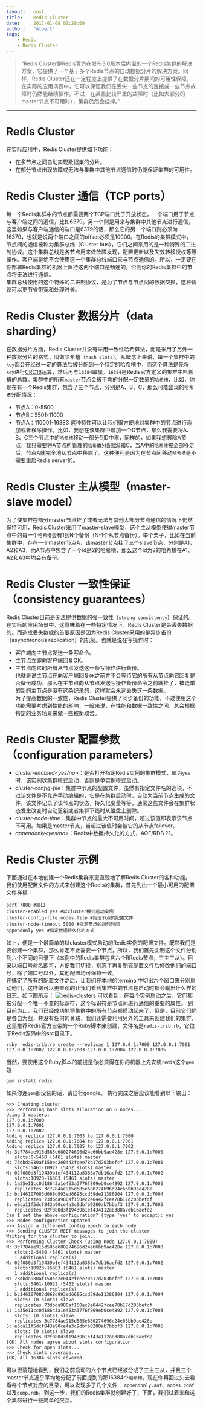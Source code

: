 ```yaml
---
layout:   post
title:    Redis Cluster 
date:     2017-01-08 01:29:00
author:   "Albert"
tags:
    - Redis  
    - Redis Cluster 
---
```


> “Redis Cluster是Redis官方在发布3.0版本后内置的一个Redis集群的解决方案，它提供了一个基于多个Redis节点的自动数据分片的解决方案。同样，Redis Cluster还在一定程度上提供了在数据分片期间的可用性保障，在实际的应用场景中，它可以保证我们在丢失一些节点的连接或一些节点故障时仍然能继续操作。不过，在某些比较严重的故障时（比如大部分的master节点不可用时），集群仍然会挂掉。”  
- - -  

Redis Cluster
===
在实际应用中，Redis Cluster提供如下功能： 
- 在多节点之间自动实现数据集的分片。 
- 在部分节点出现故障或无法与集群中其他节点通信时仍能保证集群的可用性。  

Redis Cluster 通信（TCP ports）
===
每一个Redis集群中的节点都需要两个TCP端口处于开放状态，一个端口用于节点与客户端之间的通信，比如6379。另一个则是用来与集群中其他节点进行通信，这里如果与客户端通信的端口是6379的话，那么它的另一个端口则必须为16379，也就是说两个端口之间的offset必须是10000。在Redis的集群模式中，节点间的通信被称为集群总线（Cluster bus），它们之间采用的是一种特殊的二进制协议。这个集群总线是各节点用来做故障发现，配置更新以及失效转移授权等等操作。客户端是绝不会使用这一个集群总线端口来与节点通信的。所以，一定要在你部署Redis集群的机器上保持这两个端口是畅通的，否则你的Redis集群中的节点将无法进行通信。  
集群总线使用的这个特殊的二进制协议，是为了节点与节点间的数据交换，这种协议可以更节省带宽和处理时长。 

Redis Cluster 数据分片（data sharding）
===
在数据分片方面，Redis Cluster并没有采用一致性哈希算法，而是采用了另外一种数据分片的格式，叫做哈希槽（`hash slots`）。从概念上来讲，每一个集群中的`key`都会在经过一定的算法后被分配到一个特定的哈希槽中，而这个算法是先将`key`进行[CRC16](https://en.wikipedia.org/wiki/Cyclic_redundancy_check)运算，然后再与`16384`取模。`16384`是Redis官方定义的集群中哈希槽的总数。集群中的所有`master`节点会被平均的分配一定数量的`哈希槽`，比如，你现在有一个Redis集群，包含了三个节点，分别是A、B、C，那么可能出现的`哈希槽`分配情况：  
- 节点A：0-5500
- 节点B：5501-11000
- 节点A：110001-16383
这种特性可以让我们很方便地对集群中的节点进行添加或者移除操作。比如，我想在该集群中增加一个D节点，那么我需要将A、B、C三个节点中的`哈希槽`移动一部分到D中来，同样的，如果我想移除A节点，我只需要将A节点所管理的`哈希槽`分配给B和C，当A中的`哈希槽`被全部移走后，节点A就完全地从节点中移除了。这种便利是因为在节点间移动`哈希槽`是不需要重启Redis server的。

Redis Cluster 主从模型（master-slave model）
===
为了使集群在部分master节点挂了或者无法与其他大部分节点通信的情况下仍然保持可用，Redis Cluster采用了master-slave模型，这个主从模型使得master节点中的每一个`哈希槽`会有1到N个备份（N-1个从节点备份）。举个栗子，比如在当前集群中，存在一个master节点A，该master节点挂了三个slave节点，分别是A1，A2和A3，而A节点中包含了一个id是2的哈希槽，那么这个id为2的哈希槽在A1、A2和A3中均会有备份。  

Redis Cluster 一致性保证（consistency guarantees）
===
Redis Cluster目前是无法提供数据的强一致性（`strong consistency`）保证的。在实际的应用场景中，这意味着在一些特定情况下，Redis Cluster是会丢失数据的。而造成丢失数据的首要原因是因为Redis Cluster采用的是异步备份（asynchronous replication）的机制。也就是说在写操作时：
- 客户端向主节点发送一条写命令。
- 主节点立即向客户端回复OK。
- 主节点向它的所有从节点发送这一条写操作进行备份。  
也就是说主节点在向客户端回复`OK`之前并不会等待它的所有从节点向它回复是否备份成功。那么在主节点向从节点发送写操作备份命令之前就挂了，被选举的新的主节点是没有这条记录的，这样就会永远丢失这一条数据。  
为了提高数据的一致性，Redis Cluster提供了同步备份的功能，不过使用这个功能需要考虑到性能的影响，一般来说，在性能和数据一致性之间，总会根据特定的业务场景来做一些权衡取舍。

Redis Cluster 配置参数（configuration parameters）
===
- *cluster-enabled<yes/no>*：是否打开指定Redis实例的集群模式，值为`yes`时，该实例以集群模式启动，否则是单实例模式启动。  
- *cluster-config-file<filename>*：集群中节点的配置文件，虽然有指定文件名的选项，不过该文件是不允许手动编辑的，它是在集群启动时，自动为当前节点生成的文件。该文件记录了该节点的状态，持久化变量等等，通常这些文件会在集群状态发生改变时自动更新或者集群下线时从磁盘上删除。  
- *cluster-node-time<millseconds>*：集群中节点的最大不可用时间，超过该值即表示该节点不可用。如果是master节点，当超过该值时会被它的从节点failover。  
- *appendonly<yes/no>*：Redis中数据持久化的方式，AOF/RDB ??。  

Redis Cluster 示例  
===
下面通过在本地创建一个Redis集群来更直观地了解Redis Cluster的各种功能。  
我们使用配置文件的方式来创建这个Redis的集群，首先列出一个最小可用的配置文件样板：  
```code
port 7000 #端口
cluster-enabled yes #以cluster模式启动实例
cluster-config-file nodes.file #指定节点的配置文件
cluster-node-timeout 5000 #指定节点的超时时间
appendonly yes #指定数据持久化的方式
```

如上，便是一个最简单的以cluster模式启动的Redis实例的配置文件。既然我们是要创建一个集群，那么肯定不止需要一个节点，所以，我们首先复制这个文件分别到六个不同的目录下（本例中的Redis集群包含六个RRedis节点，三主三从）。目录以端口号命名即可，方便我们切换，别忘了再复制完配置文件后修改他们的端口号，除了端口号以外，其他配置均可保持一致。  
在搞定了所有的配置文件之后，让我们在本地的terminal中切出六个窗口来分别启动他们，这样做可以更直观的让我们看到集群中的节点在启动时都会输出什么样的日志。如下图所示： 
![redis-clusters](/img/redis-server-01.png)
可以看到，在每个实例启动之后，它们都被分配一个唯一不变的标识符，这个标识符是节点间进行通信的重要的属性。
到目前为止，我们已经成功地将集群中的所有节点都启动起来了，但是，目前它们仍是各自为战，并没有任何的关联，我们还需要利用另外的工具来创建我们的集群，这里推荐Redis官方自带的一个Ruby脚本来创建，文件名是`redis-trib.rb`，它位于Redis源码中的src目录下。  

```code
ruby redis-trib.rb create --replicas 1 127.0.0.1:7000 127.0.0.1:7001 127.0.0.1:7002 127.0.0.1:7003 127.0.0.1:7004 127.0.0.1:7005
```
当然，要使用这个Ruby脚本的前提是你必须得在你的机器上先安装`redis`这个`gem`包：  
```code
gem install redis
```
如果你连`gem`都没装的话，请自行google。 
执行完成之后应该能看到以下输出：  
```code
>>> Creating cluster
>>> Performing hash slots allocation on 6 nodes...
Using 3 masters:
127.0.0.1:7000
127.0.0.1:7001
127.0.0.1:7002
Adding replica 127.0.0.1:7003 to 127.0.0.1:7000
Adding replica 127.0.0.1:7004 to 127.0.0.1:7001
Adding replica 127.0.0.1:7005 to 127.0.0.1:7002
M: 3c7784ae915d585e680274696d24e66bb9ae428e 127.0.0.1:7000
   slots:0-5460 (5461 slots) master
M: 73dbda980af150ec2e0442fcee78b17d203befcf 127.0.0.1:7001
   slots:5461-10922 (5462 slots) master
M: 02f080d3f19439b1ef434112a8388a7db16aefd2 127.0.0.1:7002
   slots:10923-16383 (5461 slots) master
S: 1a35e11cc0d18643a1e453a3776f809eb0ce4892 127.0.0.1:7003
   replicates 3c7784ae915d585e680274696d24e66bb9ae428e
S: bc146107083d068d993ed6695ccd59de11386904 127.0.0.1:7004
   replicates 73dbda980af150ec2e0442fcee78b17d203befcf
S: e6ca11f5dcf843a90ce4a3c9dbfb0280ab7bbbf3 127.0.0.1:7005
   replicates 02f080d3f19439b1ef434112a8388a7db16aefd2
Can I set the above configuration? (type 'yes' to accept): yes
>>> Nodes configuration updated
>>> Assign a different config epoch to each node
>>> Sending CLUSTER MEET messages to join the cluster
Waiting for the cluster to join...
>>> Performing Cluster Check (using node 127.0.0.1:7000)
M: 3c7784ae915d585e680274696d24e66bb9ae428e 127.0.0.1:7000
   slots:0-5460 (5461 slots) master
   1 additional replica(s)
M: 02f080d3f19439b1ef434112a8388a7db16aefd2 127.0.0.1:7002
   slots:10923-16383 (5461 slots) master
   1 additional replica(s)
M: 73dbda980af150ec2e0442fcee78b17d203befcf 127.0.0.1:7001
   slots:5461-10922 (5462 slots) master
   1 additional replica(s)
S: bc146107083d068d993ed6695ccd59de11386904 127.0.0.1:7004
   slots: (0 slots) slave
   replicates 73dbda980af150ec2e0442fcee78b17d203befcf
S: 1a35e11cc0d18643a1e453a3776f809eb0ce4892 127.0.0.1:7003
   slots: (0 slots) slave
   replicates 3c7784ae915d585e680274696d24e66bb9ae428e
S: e6ca11f5dcf843a90ce4a3c9dbfb0280ab7bbbf3 127.0.0.1:7005
   slots: (0 slots) slave
   replicates 02f080d3f19439b1ef434112a8388a7db16aefd2
[OK] All nodes agree about slots configuration.
>>> Check for open slots...
>>> Check slots coverage...
[OK] All 16384 slots covered.
```
可以很清楚地看到，我们之前启动的六个节点已经被分成了三主三从，并且三个master节点近乎平均地分配了前面提到的那16384个`哈希槽`。现在你再回过头去看看每个节点对应的目录，可以发现多了几个文件： `appendonly.aof`、`nodes.conf` 以及`dump.rdb`。到这一步，我们的Redis集群就创建好了，下面，我们试着来和这个集群进行一些简单的交互。 
